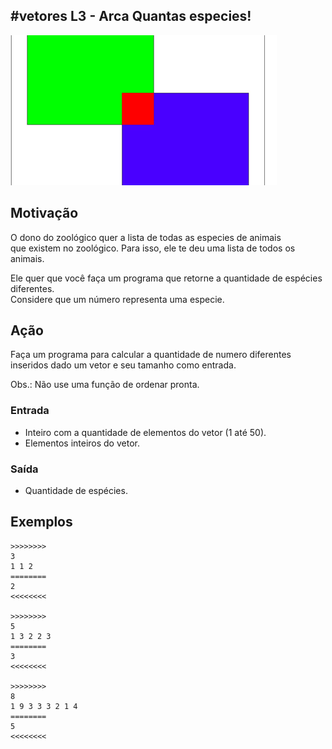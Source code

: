 ## #vetores L3 - Arca Quantas especies!


![](__capa.jpg)

## Motivação

O dono do zoológico quer a lista de todas as especies de animais  
que existem no zoológico. Para isso, ele te deu uma lista de todos os animais.

Ele quer que você faça um programa que retorne a quantidade de espécies diferentes.  
Considere que um número representa uma especie.

## Ação

Faça um programa para calcular a quantidade de numero diferentes inseridos dado um vetor e seu tamanho como entrada.

Obs.: Não use uma função de ordenar pronta.  

### Entrada

*   Inteiro com a quantidade de elementos do vetor (1 até 50).
*   Elementos inteiros do vetor.  

### Saída

*   Quantidade de espécies.

## Exemplos

```
>>>>>>>>
3
1 1 2
========
2
<<<<<<<<

>>>>>>>>
5
1 3 2 2 3
========
3
<<<<<<<<

>>>>>>>>
8
1 9 3 3 3 2 1 4
========
5
<<<<<<<<
```
